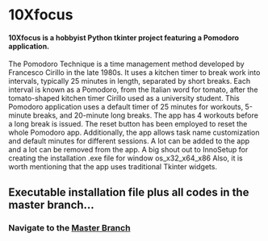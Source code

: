 # 10Xfocus
#### 10Xfocus is a hobbyist Python tkinter project featuring a Pomodoro application.
The Pomodoro Technique is a time management method developed by Francesco Cirillo in the late 1980s. It uses a kitchen timer to break work into intervals, typically 25 minutes in length, separated by short breaks. Each interval is known as a Pomodoro, from the Italian word for tomato, after the tomato-shaped kitchen timer Cirillo used as a university student.
This Pomodoro application uses a default timer of 25 minutes for workouts, 5-minute breaks, and 20-minute long breaks. The app has 4 workouts before a long break is issued.
The reset button has been employed to reset the whole Pomodoro app. Additionally, the app allows task name customization and default minutes for different sessions.
A lot can be added to the app and a lot can be removed from the app.
A big shout out to InnoSetup for creating the installation .exe file for window os_x32_x64_x86
Also, it is worth mentioning that the app uses traditional Tkinter widgets.
## Executable installation file plus all codes in the master branch...
### Navigate to the [Master Branch](https://github.com/njiutheguru/10Xfocus/tree/master)
